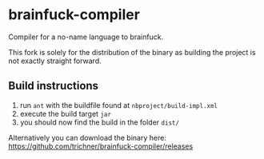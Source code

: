 # brainfuck-compiler

Compiler for a no-name language to brainfuck.


This fork is solely for the distribution of the binary as building the project is not exactly straight forward.

## Build instructions

1. run `ant` with the buildfile found at `nbproject/build-impl.xml`
2. execute the build target `jar`
3. you should now find the build in the folder `dist/`

Alternatively you can download the binary here: https://github.com/trichner/brainfuck-compiler/releases
